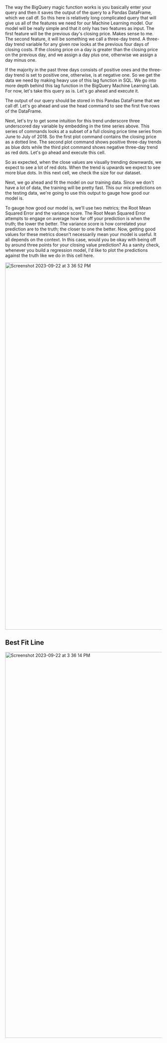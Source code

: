 The way the BigQuery magic function works is you basically enter your query and then it saves the output of the query to a Pandas DataFrame, which we call df. So this here is relatively long complicated query that will give us all of the features we need for our Machine Learning model. Our model will be really simple and that it only has two features as input. The first feature will be the previous day's closing price. Makes sense to me. The second feature, it will be something we call a three-day trend. A three-day trend variable for any given row looks at the previous four days of closing costs. If the closing price on a day is greater than the closing price on the previous day, and we assign a day plus one, otherwise we assign a day minus one. 

If the majority in the past three days consists of positive ones and the three-day trend is set to positive one, otherwise, is at negative one. So we get the data we need by making heavy use of this lag function in SQL. We go into more depth behind this lag function in the BigQuery Machine Learning Lab. For now, let's take this query as is. Let's go ahead and execute it.

The output of our query should be stored in this Pandas DataFrame that we call df. Let's go ahead and use the head command to see the first five rows of the DataFrame.

Next, let's try to get some intuition for this trend underscore three underscored day variable by embedding in the time series above. This series of commands looks at a subset of a full closing price time series from June to July of 2018. So the first plot command contains the closing price as a dotted line. The second plot command shows positive three-day trends as blue dots while the third plot command shows negative three-day trend as red dots. Let's go ahead and execute this cell.

So as expected, when the close values are visually trending downwards, we expect to see a lot of red dots. When the trend is upwards we expect to see more blue dots. In this next cell, we check the size for our dataset.

Next, we go ahead and fit the model on our training data. Since we don't have a lot of data, the training will be pretty fast. This our mix predictions on the testing data, we're going to use this output to gauge how good our model is.

To gauge how good our model is, we'll use two metrics; the Root Mean Squared Error and the variance score. The Root Mean Squared Error attempts to engage on average how far off your prediction is when the truth; the lower the better. The variance score is how correlated your prediction are to the truth; the closer to one the better. Now, getting good values for these metrics doesn't necessarily mean your model is useful. It all depends on the context. In this case, would you be okay with being off by around three points for your closing value prediction? As a sanity check, whenever you build a regression model, I'd like to plot the predictions against the truth like we do in this cell here.

<img width="1180" alt="Screenshot 2023-09-22 at 3 36 52 PM" src="https://github.com/Aditya0709-alt/ds-algo/assets/77115883/7ced448f-d90b-46e2-8e8a-eda3b231fe40">



## Best Fit Line

<img width="1240" alt="Screenshot 2023-09-22 at 3 36 14 PM" src="https://github.com/Aditya0709-alt/ds-algo/assets/77115883/c61767ee-2212-4bad-aaab-8ece08b2c940">
